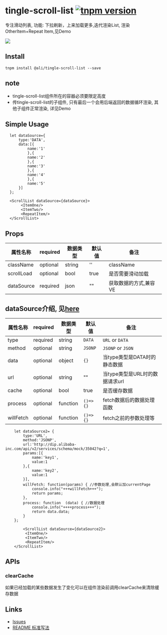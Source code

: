 # tingle-scroll-list [![tnpm version](http://web.npm.alibaba-inc.com/badge/v/@ali/tingle-scroll-list.svg?style=flat-square)](http://web.npm.alibaba-inc.com/package/@ali/tingle-scroll-list)

专注滑动列表, 功能: 下拉刷新，上来加载更多,迭代渲染List, 渲染OtherItem+Repeat Item,见Demo

![](https://img.alicdn.com/tps/TB1WtTVLXXXXXbbXVXXXXXXXXXX-387-521.gif)


## Install

```
tnpm install @ali/tingle-scroll-list --save
```

## note

- tingle-scroll-list组件所在的容器必须要限定高度
- 传tingle-scroll-list的子组件, 只有最后一个会用后端返回的数据循环渲染, 其他子组件正常渲染, 详见Demo 

## Simple Usage

  ```
    let dataSource={
        type:'DATA',
        data:[{
            name:'1'
            },{
            name:'2'
            },{
            name:'3'
            },{
            name:'4'
            },{
            name:'5'
        }]
    };

    <ScrollList dataSource={dataSource}>
         <ItemOne/>
         <ItemTwo/>
         <RepeatItem/>
    </ScrollList>

  ```

## Props

|属性名称|required|数据类型|默认值|备注|
|---|---|---|---|---|
|className|optional|string|''|className
|scrollLoad|optional|bool|true|是否需要滑动加载|
|dataSource|required|json|""|获取数据的方式,兼容VE|



## dataSource介绍, 见[here](http://gitlab.alibaba-inc.com:vision-components/vu-data-source-parser.git)

|属性名称|required|数据类型|默认值|备注|
|---|---|---|---|---|
|type|required|string|`DATA`|`URL` or `DATA`|
|method|optional|string|`JSONP`| `JSONP` or `JSON`|
|data|optional|object|`{}`|当type类型是DATA时的静态数据|
|url|optional|string|""|当type类型是URL时的数据请求url|
|cache|optional|bool|true|是否缓存数据|
|process|optional|function|`()=>{}`|fetch数据后的数据处理函数|
|willFetch|optional|function|`()=>{}`|fetch之前的参数处理等|

```
    let dataSource2= {
        type:'URL',
        method:'JSONP',
        url:'http://dip.alibaba-inc.com/api/v2/services/schema/mock/35042?q=1',
        params:[{
            name:'key1',
            value:1
        },{
            name:'key2',
            value:1
        }],
        willFetch: function(params) { //参数处理,会默认加currentPage
            console.info("+++willFetch+++");
            return params;
        },
        process: function  (data) { //数据处理
            console.info("++++process+++");
            return data.data;
        }
    };

        <ScrollList dataSource={dataSource2}>
         <ItemOne/>
         <ItemTwo/>
         <RepeatItem/>
    </ScrollList>

```
## APIs
### clearCache
如果已经加载的某些数据发生了变化可以在组件渲染前调用clearCache来清除缓存数据

## Links

- [Issues](http://gitlab.alibaba-inc.com/tingle-ui/tingle-scroll-list/issues)
- [README 标准写法](http://gitlab.alibaba-inc.com/tingle-ui/doc/blob/master/README%E6%A0%87%E5%87%86%E5%86%99%E6%B3%95.md)

